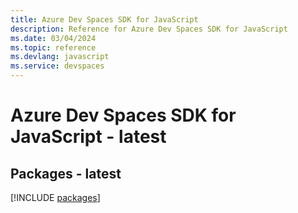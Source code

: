 ```yaml
---
title: Azure Dev Spaces SDK for JavaScript
description: Reference for Azure Dev Spaces SDK for JavaScript
ms.date: 03/04/2024
ms.topic: reference
ms.devlang: javascript
ms.service: devspaces
---
```

# Azure Dev Spaces SDK for JavaScript - latest
## Packages - latest
[!INCLUDE [packages](dev-spaces-index.md)]